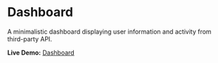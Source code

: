 # Dashboard
A minimalistic dashboard displaying user information and activity from third-party API. 

**Live Demo:** [Dashboard](https://dashboard-tau-liard.vercel.app/)
